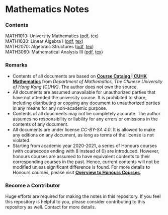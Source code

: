 # Mathematics Notes
### Contents
MATH1010: University Mathematics ([pdf](pdf/math1010.pdf), [tex](tex/math1010.tex))\
MATH1030: Linear Algebra I ([pdf](pdf/math1030.pdf), [tex](tex/math1030.tex))\
MATH2070: Algebraic Structures ([pdf](pdf/math2070.pdf), [tex](tex/math2070.tex))\
MATH3060: Mathematical Analysis III ([pdf](pdf/math3060.pdf), [tex](tex/math3060.tex))

### Remarks
- Contents of all documents are based on [**Course Catalog | CUHK Mathematics**](https://www.math.cuhk.edu.hk/course) from *Department of Mathematics, The Chinese University of Hong Kong (CUHK)*. The author does not own the source.
- All documents are assumed unavailable for unauthorized parties that have not attended the university course. It is prohibited to share, including distributing or copying any document to unauthorized parties in any means for any non-academic purpose.
- Contents of all doucments may not be completely accurate. The author assumes no responsibility or liability for any errors or omissions in the contents of any document.
- All documents are under license *CC-BY-SA 4.0*. It is allowed to make any editions on any document, as long as terms of the license is not violated.
- Starting from academic year 2020-2021, a series of Honours courses (with coursecode ending with 8 instead of 0) are introduced. However, honours courses are assumed to have equivalent contents to their corresponding courses in the past. Hence, current contents will not be modified unless significant difference is found. For more details to Honours courses, please visit [**Overview to Honours Courses**](https://www.math.cuhk.edu.hk/undergraduates/honours-courses/overview-honours-courses).

### Become a Contributor
Huge efforts are required for making the notes in this repository. If you feel this repository is helpful to you, please consider contributing to this repository as well. Contact for more details.